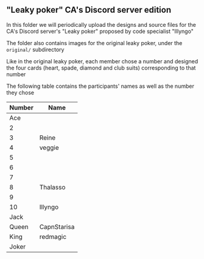 ## "Leaky poker" CA's Discord server edition

In this folder we will periodically upload the designs and source files for the CA's Discord server's "Leaky poker" proposed by code specialist "Illyngo"

The folder also contains images for the original leaky poker, under the `original/` subdirectory

Like in the original leaky poker, each member chose a number and designed the four cards (heart, spade, diamond and club suits) corresponding to that number  

The following table contains the participants' names as well as the number they chose

|Number	|Name		|
|---	|---		|
|Ace	|		|
|2	|		|
|3	|Reine		|
|4	|veggie		|
|5	|		|
|6	|		|
|7	|		|
|8	|Thalasso	|
|9	|		|
|10	|Illyngo	|
|Jack	|		|
|Queen	|CapnStarisa	|
|King	|redmagic	|
|Joker	|		|
